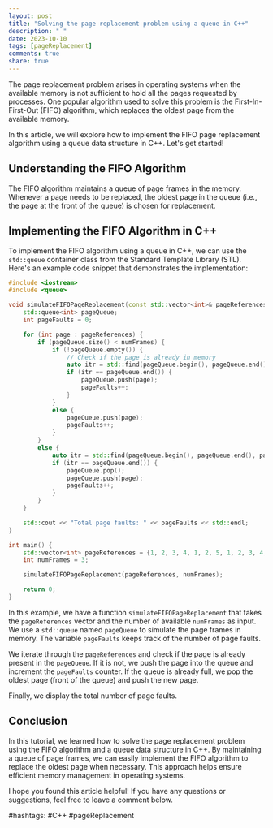 ```yaml
---
layout: post
title: "Solving the page replacement problem using a queue in C++"
description: " "
date: 2023-10-10
tags: [pageReplacement]
comments: true
share: true
---
```


The page replacement problem arises in operating systems when the available memory is not sufficient to hold all the pages requested by processes. One popular algorithm used to solve this problem is the First-In-First-Out (FIFO) algorithm, which replaces the oldest page from the available memory.

In this article, we will explore how to implement the FIFO page replacement algorithm using a queue data structure in C++. Let's get started!

## Understanding the FIFO Algorithm

The FIFO algorithm maintains a queue of page frames in the memory. Whenever a page needs to be replaced, the oldest page in the queue (i.e., the page at the front of the queue) is chosen for replacement.

## Implementing the FIFO Algorithm in C++

To implement the FIFO algorithm using a queue in C++, we can use the `std::queue` container class from the Standard Template Library (STL). Here's an example code snippet that demonstrates the implementation:

```cpp
#include <iostream>
#include <queue>

void simulateFIFOPageReplacement(const std::vector<int>& pageReferences, int numFrames) {
    std::queue<int> pageQueue;
    int pageFaults = 0;

    for (int page : pageReferences) {
        if (pageQueue.size() < numFrames) {
            if (!pageQueue.empty()) {
                // Check if the page is already in memory
                auto itr = std::find(pageQueue.begin(), pageQueue.end(), page);
                if (itr == pageQueue.end()) {
                    pageQueue.push(page);
                    pageFaults++;
                }
            }
            else {
                pageQueue.push(page);
                pageFaults++;
            }
        }
        else {
            auto itr = std::find(pageQueue.begin(), pageQueue.end(), page);
            if (itr == pageQueue.end()) {
                pageQueue.pop();
                pageQueue.push(page);
                pageFaults++;
            }
        }
    }

    std::cout << "Total page faults: " << pageFaults << std::endl;
}

int main() {
    std::vector<int> pageReferences = {1, 2, 3, 4, 1, 2, 5, 1, 2, 3, 4, 5};
    int numFrames = 3;

    simulateFIFOPageReplacement(pageReferences, numFrames);

    return 0;
}
```

In this example, we have a function `simulateFIFOPageReplacement` that takes the `pageReferences` vector and the number of available `numFrames` as input. We use a `std::queue` named `pageQueue` to simulate the page frames in memory. The variable `pageFaults` keeps track of the number of page faults.

We iterate through the `pageReferences` and check if the page is already present in the `pageQueue`. If it is not, we push the page into the queue and increment the `pageFaults` counter. If the queue is already full, we pop the oldest page (front of the queue) and push the new page.

Finally, we display the total number of page faults.

## Conclusion

In this tutorial, we learned how to solve the page replacement problem using the FIFO algorithm and a queue data structure in C++. By maintaining a queue of page frames, we can easily implement the FIFO algorithm to replace the oldest page when necessary. This approach helps ensure efficient memory management in operating systems.

I hope you found this article helpful! If you have any questions or suggestions, feel free to leave a comment below.

#hashtags: #C++ #pageReplacement